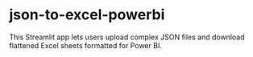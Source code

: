 # json-to-excel-powerbi
This Streamlit app lets users upload complex JSON files and download flattened Excel sheets formatted for Power BI.
